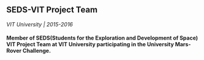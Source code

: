 ## SEDS-VIT Project Team

_VIT University | 2015-2016_

#### Member of SEDS(Students for the Exploration and Development of Space) VIT Project Team at VIT University participating in the University Mars-Rover Challenge.
